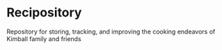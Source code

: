 # Recipository

Repository for storing, tracking, and improving the cooking endeavors of Kimball family and friends
